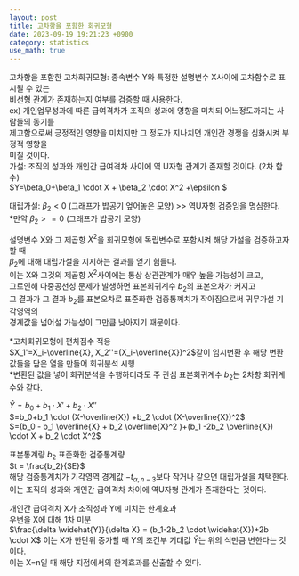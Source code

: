 ```yaml
---
layout: post
title: 고차항을 포함한 회귀모형
date: 2023-09-19 19:21:23 +0900
category: statistics 
use_math: true
---      
```

고차항을 포함한 고차회귀모형: 종속변수 Y와 특정한 설명변수 X사이에 고차함수로 표시될 수 있는  
비선형 관계가 존재하는지 여부를 검증할 때 사용한다.  
ex) 개인업무성과에 따른 급여격차가 조직의 성과에 영향을 미치되 어느정도까지는 사람들의 동기를  
제고함으로써 긍정적인 영향을 미치지만 그 정도가 지나치면 개인간 경쟁을 심화시켜 부정적 영향을  
미칠 것이다.  
가설: 조직의 성과와 개인간 급여격차 사이에 역 U자형 관계가 존재할 것이다. (2차 함수)  
$Y=\beta_0+\beta_1 \cdot X + \beta_2 \cdot X^2  +\epsilon $  

대립가설: $\beta_2 < 0$ (그래프가 밥공기 엎어놓은 모양)  >> 역U자형 검증임을 명심한다.  
*만약 $\beta_2 >= 0$ (그래프가 밥공기 모양)  
  
설명변수 X와 그 제곱항 $X^2$을 회귀모형에 독립변수로 포함시켜 해당 가설을 검증하고자 할 때  
$\beta_2$에 대해 대립가설을 지지하는 결과를 얻기 힘들다.  
이는 X와 그것의 제곱항 $X^2$사이에는 통상 상관관계가 매우 높을 가능성이 크고,   
그로인해 다중공선성 문제가 발생하면 표본회귀계수 $b_2$의 표본오차가 커지고  
그 결과가 그 결과 $b_2$를 표본오차로 표준화한 검증통꼐치가 작아짐으로써 귀무가설 기각영역의  
경계값을 넘어설 가능성이 그만큼 낮아지기 때문이다.  

*고차회귀모형에 편차점수 적용  
$X_1'=X_i-\overline{X}, X_2''=(X_i-\overline{X})^2$같이 임시변환 후 
해당 변환값들을 담은 열을 만들어 회귀분석 시행  
*변환된 값을 넣어 회귀분석을 수행하더라도 주 관심 표본회귀계수 $b_2$는 2차항 회귀계수와 같다.  

$\widehat{Y}=b_0+b_1 \cdot X' +b_2 \cdot X''$  
$=b_0+b_1 \cdot (X-\overline{X}) +b_2 \cdot (X-\overline{X})^2$  
$=(b_0 - b_1 \overline{X} + b_2 \overline{X}^2 )+(b_1 -2b_2 \overline{X}) \cdot X + b_2 \cdot X^2$    

표본통계량 $b_2$ 표준화한 검증통계량  
$t = \frac{b_2}{SE}$  
해당 검증통계치가 기각영역 경계값 $-t_{\alpha,n-3}$보다 작거나 같으면 대립가설을 채택한다.  
이는 조직의 성과와 개인간 급여격차 차이에 역U자형 관계가 존재한다는 것이다.  

개인간 급여격차 X가 조직성과 Y에 미치는 한계효과  
우변을 X에 대해 1차 미분  
$\frac{\delta \widehat{Y}}{\delta X} = (b_1-2b_2 \cdot \widehat{X})+2b \cdot X$
이는 X가 한단위 증가할 때 Y의 조건부 기대값 $\widehat{Y}$는 위의 식만큼 변한다는 것이다.  
이는 X=n일 때 해당 지점에서의 한계효과를 산출할 수 있다.   

